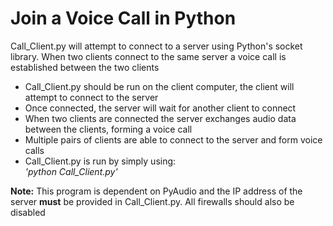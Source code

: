 # Join a Voice Call in Python
Call_Client.py will attempt to connect to a server using Python's socket library. When two clients connect to the same server a voice call is established between the two clients
- Call_Client.py should be run on the client computer, the client will attempt to connect to the server
- Once connected, the server will wait for another client to connect 
- When two clients are connected the server exchanges audio data between the clients, forming a voice call
- Multiple pairs of clients are able to connect to the server and form voice calls
- Call_Client.py is run by simply using: <br>
*'python Call_Client.py'* <br>

**Note:** This program is dependent on PyAudio and the IP address of the server **must** be provided in Call_Client.py. All firewalls should also be disabled